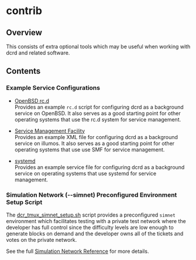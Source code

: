 contrib
=======

## Overview

This consists of extra optional tools which may be useful when working with dcrd
and related software.

## Contents

### Example Service Configurations

- [OpenBSD rc.d](services/rc.d/dcrd)  
  Provides an example `rc.d` script for configuring dcrd as a background service
  on OpenBSD.  It also serves as a good starting point for other operating
  systems that use the rc.d system for service management.

- [Service Management Facility](services/smf/dcrd.xml)  
  Provides an example XML file for configuring dcrd as a background service on
  illumos.  It also serves as a good starting point for other operating systems
  that use use SMF for service management.

- [systemd](services/systemd/dcrd.service)  
  Provides an example service file for configuring dcrd as a background service
  on operating systems that use systemd for service management.

### Simulation Network (--simnet) Preconfigured Environment Setup Script

The [dcr_tmux_simnet_setup.sh](./dcr_tmux_simnet_setup.sh) script provides a
preconfigured `simnet` environment which facilitates testing with a private test
network where the developer has full control since the difficulty levels are low
enough to generate blocks on demand and the developer owns all of the tickets
and votes on the private network.

See the full [Simulation Network Reference](../docs/simnet_environment.mediawiki)
for more details.
